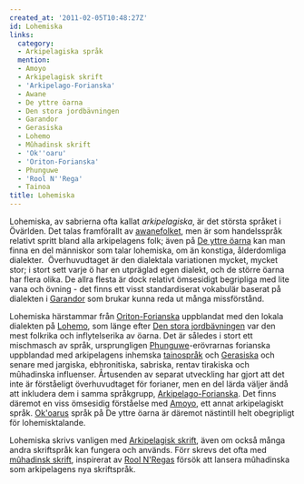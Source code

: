 ```yaml
---
created_at: '2011-02-05T10:48:27Z'
id: Lohemiska
links:
  category:
  - Arkipelagiska språk
  mention:
  - Amoyo
  - Arkipelagisk skrift
  - 'Arkipelago-Forianska'
  - Awane
  - De yttre öarna
  - Den stora jordbävningen
  - Garandor
  - Gerasiska
  - Lohemo
  - Mûhadinsk skrift
  - 'Ok''oaru'
  - 'Oriton-Forianska'
  - Phunguwe
  - 'Rool N''Rega'
  - Tainoa
title: Lohemiska
---
```


Lohemiska, av sabrierna ofta kallat *arkipelagiska*, är det största språket i Övärlden. Det talas
framförallt av [awanefolket], men är som handelsspråk relativt spritt bland alla arkipelagens folk;
även på [De yttre öarna] kan man finna en del människor som talar lohemiska, om än konstiga,
ålderdomliga dialekter.  Överhuvudtaget är den dialektala variationen mycket, mycket stor; i stort
sett varje ö har en utpräglad egen dialekt, och de större öarna har flera olika. De allra flesta är
dock relativt ömsesidigt begripliga med lite vana och övning - det finns ett visst standardiserat
vokabulär baserat på dialekten i [Garandor] som brukar kunna reda ut många missförstånd.

Lohemiska härstammar från [Oriton-Forianska] uppblandat med den lokala dialekten på [Lohemo], som
länge efter [Den stora jordbävningen] var den mest folkrika och inflytelserika av öarna. Det är
således i stort ett mischmasch av språk, ursprungligen [Phunguwe]-erövrarnas forianska uppblandad
med arkipelagens inhemska [tainospråk] och [Gerasiska] och senare med jargiska, ebhronitiska,
sabriska, rentav tirakiska och mûhadinska influenser. Årtusenden av separat utveckling har gjort att
det inte är förståeligt överhuvudtaget för forianer, men en del lärda väljer ändå att inkludera dem
i samma språkgrupp, [Arkipelago-Forianska]. Det finns däremot en viss ömsesidig förståelse med
[Amoyo], ett annat arkipelagiskt språk. [Ok'oarus] språk på De yttre öarna är däremot nästintill
helt obegripligt för lohemisktalande.

Lohemiska skrivs vanligen med [Arkipelagisk skrift], även om också många andra skriftspråk kan
fungera och används. Förr skrevs det ofta med [mûhadinsk skrift], inspirerat av [Rool N'Regas]
försök att lansera mûhadinska som arkipelagens nya skriftspråk.

  [awanefolket]: Awane
  [De yttre öarna]: De_yttre_öarna
  [Garandor]: Garandor
  [Oriton-Forianska]: Oriton-Forianska
  [Lohemo]: Lohemo
  [Den stora jordbävningen]: Den_stora_jordbävningen
  [Phunguwe]: Phunguwe
  [tainospråk]: Tainoa
  [Gerasiska]: Gerasiska
  [Arkipelago-Forianska]: Arkipelago-Forianska
  [Amoyo]: Amoyo
  [Ok'oarus]: Okoaru
  [Arkipelagisk skrift]: Arkipelagisk_skrift
  [mûhadinsk skrift]: Mûhadinsk_skrift
  [Rool N'Regas]: Rool_NRega